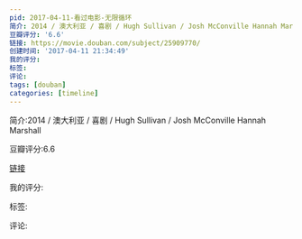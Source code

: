 ```yaml
---
pid: 2017-04-11-看过电影-无限循环
简介: 2014 / 澳大利亚 / 喜剧 / Hugh Sullivan / Josh McConville Hannah Marshall
豆瓣评分: '6.6'
链接: https://movie.douban.com/subject/25909770/
创建时间: '2017-04-11 21:34:49'
我的评分:
标签:
评论:
tags: [douban]
categories: [timeline]
---
```

简介:2014 / 澳大利亚 / 喜剧 / Hugh Sullivan / Josh McConville Hannah Marshall

豆瓣评分:6.6

[链接](https://movie.douban.com/subject/25909770/)

我的评分:

标签:

评论:

